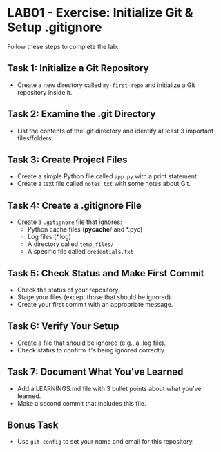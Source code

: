 # LAB01 - Exercise: Initialize Git & Setup .gitignore

Follow these steps to complete the lab:

## Task 1: Initialize a Git Repository
* Create a new directory called `my-first-repo` and initialize a Git repository inside it.

## Task 2: Examine the .git Directory
* List the contents of the .git directory and identify at least 3 important files/folders.

## Task 3: Create Project Files
* Create a simple Python file called `app.py` with a print statement.
* Create a text file called `notes.txt` with some notes about Git.

## Task 4: Create a .gitignore File
* Create a `.gitignore` file that ignores:
  - Python cache files (__pycache__/ and *.pyc)
  - Log files (*.log)
  - A directory called `temp_files/`
  - A specific file called `credentials.txt`

## Task 5: Check Status and Make First Commit
* Check the status of your repository.
* Stage your files (except those that should be ignored).
* Create your first commit with an appropriate message.

## Task 6: Verify Your Setup
* Create a file that should be ignored (e.g., a .log file).
* Check status to confirm it's being ignored correctly.

## Task 7: Document What You've Learned
* Add a LEARNINGS.md file with 3 bullet points about what you've learned.
* Make a second commit that includes this file.

## Bonus Task
* Use `git config` to set your name and email for this repository. 